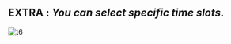 ## EXTRA : _You can select specific time slots._

![t6](https://user-images.githubusercontent.com/23183656/36531571-5010b0c6-17f9-11e8-933f-5aa7d4ee8683.gif)
